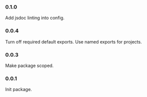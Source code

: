 ### 0.1.0
Add jsdoc linting into config.

### 0.0.4
Turn off required default exports. Use named exports for projects.

### 0.0.3
Make package scoped.

### 0.0.1
Init package.